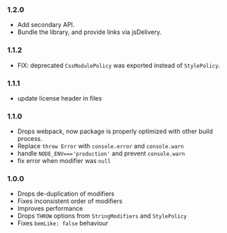 ### 1.2.0

* Add secondary API.
* Bundle the library, and provide links via jsDelivery.

### 1.1.2

* FIX: deprecated `CssModulePolicy` was exported instead of `StylePolicy`.

### 1.1.1

* update license header in files

### 1.1.0

* Drops webpack, now package is properly optimized with other build process.
* Replace `throw Error` with `console.error` and `console.warn`
* handle `NODE_ENV==='production'` and prevent `console.warn`
* fix error when modifier was `null`

### 1.0.0

* Drops de-duplication of modifiers
* Fixes inconsistent order of modifiers
* Improves performance
* Drops `THROW` options from `StringModifiers` and `StylePolicy`
* Fixes `bemLike: false` behaviour
